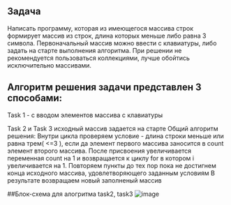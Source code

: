  ## Задача

Написать программу, которая из имеющегося массива строк формирует массив из строк, длина которых меньше либо равна 3 символа. 
Первоначальный массив можно ввести с клавиатуры, либо задать на старте выполнения алгоритма. 
При решении не рекомендуется пользоваться коллекциями, лучше обойтись исключительно массивами.

## Алгоритм решения задачи представлен 3 способами: 
Task 1 - с вводом элементов массива с клавиатуры

Task 2 и Task 3  исходный массив задается на старте 
 Общий алгоритм решения:
Внутри цикла проверяем условие - длина строки меньше или равна трем( <=3 ), если да элемент первого массива заносится в count элемент второго массива. 
После присвоения увеличивается переменная count на 1 и возвращается к циклу for в котором i увеличивается на 1. 
Повторяем пункты до тех пор пока не достигнем конца исходного массива, удовлетворяющего заданным условиям
В результате возвращаем новый заполненый массив 

##Блок-схема для алогритма task2, task3
![image](https://user-images.githubusercontent.com/119183210/209567934-09559579-18ba-4433-b90d-354cc914deb1.png)
